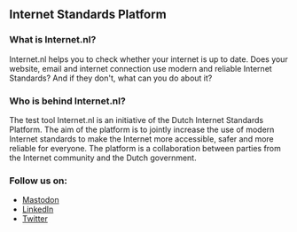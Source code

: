 ## Internet Standards Platform

### What is Internet.nl?

Internet.nl helps you to check whether your internet is up to date. 
Does your website, email and internet connection use modern and reliable Internet Standards? And if they don't, what can you do about it?

### Who is behind Internet.nl?

The test tool Internet.nl is an initiative of the Dutch Internet Standards Platform. The aim of the platform is to jointly increase the use of modern Internet standards to make the Internet more accessible, safer and more reliable for everyone. The platform is a collaboration between parties from the Internet community and the Dutch government.

### Follow us on:
- <a rel="me" href="https://mastodon.nl/@internet_nl">Mastodon</a>
- [LinkedIn](https://www.linkedin.com/company/internet-nl/)
- [Twitter](https://twitter.com/internet_nl)
